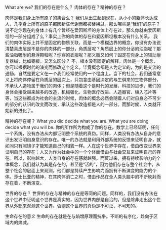 What are we?
我们的存在是什么？
肉体的存在？精神的存在？

肉体是我们身上所有原子的集合么？
我们从出生起到现在，从小小的躯体长达成人，几乎身上所有的原子都因新陈代谢而都被替换过，那么哪些是“我们”的原子？说不定你现在的身体上有几个曾经在爱因斯坦的身体上存在过，那么你就由爱因斯坦的一部分组成了么？事实上你的肉体的存在和爱因斯坦根本没有什么关系。
我们的肉体实际上并不是固定的物质关联，而是一个模糊边界的概念，你没有办法说清楚真皮层是不是你的肉体的一部分，角质层呢？角质层上的你分泌的油脂呢？那些油脂吸附的悬浮颗粒呢？你穿的衣服呢？那义肢又如何？固定在你身上的辅助康复器械，比如钢板，又怎么区分？
不，根本没有固定的解释，肉体是一个概念，你可以根据时代的演变而修改这个定义。毕竟概念都是人为定义的，为的是交流的通畅，自然是要定义在一个我们经常使用的一个程度上。当下的社会，我们通常意义上将肉体停留在角质层的层次上，只包含由基因决定的与生俱来的生物体部分，不承认人造物属于我们的肉体；但是随着这个是时代的发展，科技的进步，我们的身体会接受越来越多的改造，机械强化、生物医疗改进、人造器官、植入芯片等等，当这些都成为社会的主流的时候，肉体的概念必然会随着人们对自身必不可少的部分的认识的改变而改变，承认这些改造都是人的一部分。而那时候，人类就开始新的进化了。

精神的存在呢？
What you did decide what you are. What you are doing decide what you will be.
你的所作所为构成了你的存在。数学上已经证明，任何一个系统，没有办法从内部证明整个系统的真伪。同样，人类没有办法从自身的意识出发证明自身意识的存在。唯一的办法就是利用外部系统的反馈来证明自身，就如同只有照镜子才能知道自己的相貌一样。人在这个世界中存在，借由改变世界来证明自己的存在；人又为作为社会中的一个个体而借由与社会交互来证明自己的存在。所以，影响越大，人类自身的存在感就越强。而反过来，拥有持续影响力的个体概念，我们就认为其是存在的，甚至是“活的”，因为他们存在与整个社会中，从整个社会的层面上来观测，他们都是持续产生影响力而拥有不断演变的能力的个体。莎士比亚的精神，在其肉体消亡之时，借由作品在全人类头脑中的不断映射而存在着，不断演变。

世界的存在？
世界的存在与精神的存在是等同的问题。同样的，我们没有办法在这个世界中证明这个世界是真实的，因为世界内部是自洽的，但是除非走出这个世界从外部来观测这个世界，否则这个世界的真伪是不可证、不可知的。

生命存在的意义
生命的存在就是在与熵增原理而抗争。不断的有序化，趋向于区域内的熵减。
